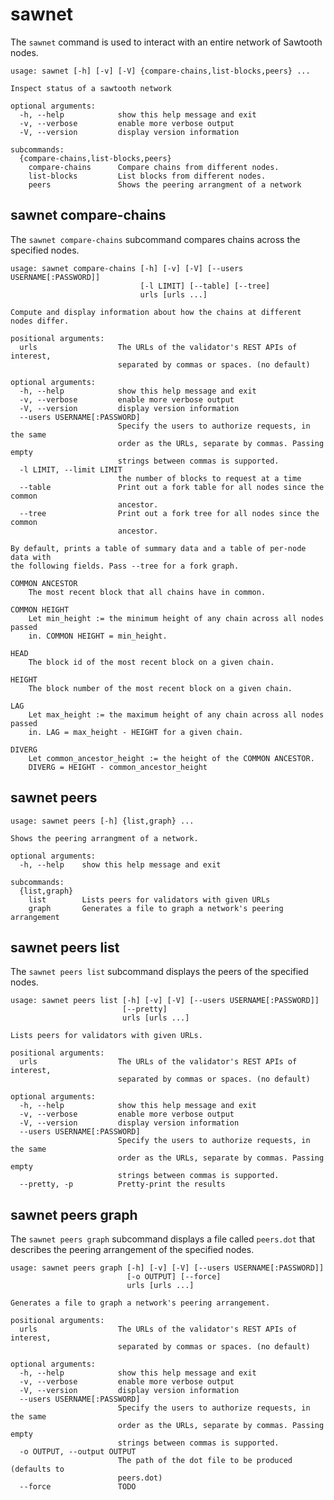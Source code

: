# sawnet

The `sawnet` command is used to interact with an entire network of
Sawtooth nodes.

``` console
usage: sawnet [-h] [-v] [-V] {compare-chains,list-blocks,peers} ...

Inspect status of a sawtooth network

optional arguments:
  -h, --help            show this help message and exit
  -v, --verbose         enable more verbose output
  -V, --version         display version information

subcommands:
  {compare-chains,list-blocks,peers}
    compare-chains      Compare chains from different nodes.
    list-blocks         List blocks from different nodes.
    peers               Shows the peering arrangment of a network
```

## sawnet compare-chains

<!--
  Copyright 2017 Intel Corporation

  Licensed under the Apache License, Version 2.0 (the "License");
  you may not use this file except in compliance with the License.
  You may obtain a copy of the License at

      http://www.apache.org/licenses/LICENSE-2.0

  Unless required by applicable law or agreed to in writing, software
  distributed under the License is distributed on an "AS IS" BASIS,
  WITHOUT WARRANTIES OR CONDITIONS OF ANY KIND, either express or implied.
  See the License for the specific language governing permissions and
  limitations under the License.
-->

The `sawnet compare-chains` subcommand compares chains across the
specified nodes.

``` console
usage: sawnet compare-chains [-h] [-v] [-V] [--users USERNAME[:PASSWORD]]
                             [-l LIMIT] [--table] [--tree]
                             urls [urls ...]

Compute and display information about how the chains at different nodes differ.

positional arguments:
  urls                  The URLs of the validator's REST APIs of interest,
                        separated by commas or spaces. (no default)

optional arguments:
  -h, --help            show this help message and exit
  -v, --verbose         enable more verbose output
  -V, --version         display version information
  --users USERNAME[:PASSWORD]
                        Specify the users to authorize requests, in the same
                        order as the URLs, separate by commas. Passing empty
                        strings between commas is supported.
  -l LIMIT, --limit LIMIT
                        the number of blocks to request at a time
  --table               Print out a fork table for all nodes since the common
                        ancestor.
  --tree                Print out a fork tree for all nodes since the common
                        ancestor.

By default, prints a table of summary data and a table of per-node data with
the following fields. Pass --tree for a fork graph.

COMMON ANCESTOR
    The most recent block that all chains have in common.

COMMON HEIGHT
    Let min_height := the minimum height of any chain across all nodes passed
    in. COMMON HEIGHT = min_height.

HEAD
    The block id of the most recent block on a given chain.

HEIGHT
    The block number of the most recent block on a given chain.

LAG
    Let max_height := the maximum height of any chain across all nodes passed
    in. LAG = max_height - HEIGHT for a given chain.

DIVERG
    Let common_ancestor_height := the height of the COMMON ANCESTOR.
    DIVERG = HEIGHT - common_ancestor_height
```

## sawnet peers

``` console
usage: sawnet peers [-h] {list,graph} ...

Shows the peering arrangment of a network.

optional arguments:
  -h, --help    show this help message and exit

subcommands:
  {list,graph}
    list        Lists peers for validators with given URLs
    graph       Generates a file to graph a network's peering arrangement
```

## sawnet peers list

The `sawnet peers list` subcommand displays the peers of the specified
nodes.

``` console
usage: sawnet peers list [-h] [-v] [-V] [--users USERNAME[:PASSWORD]]
                         [--pretty]
                         urls [urls ...]

Lists peers for validators with given URLs.

positional arguments:
  urls                  The URLs of the validator's REST APIs of interest,
                        separated by commas or spaces. (no default)

optional arguments:
  -h, --help            show this help message and exit
  -v, --verbose         enable more verbose output
  -V, --version         display version information
  --users USERNAME[:PASSWORD]
                        Specify the users to authorize requests, in the same
                        order as the URLs, separate by commas. Passing empty
                        strings between commas is supported.
  --pretty, -p          Pretty-print the results

```

## sawnet peers graph

The `sawnet peers graph` subcommand displays a file called `peers.dot`
that describes the peering arrangement of the specified nodes.

``` console
usage: sawnet peers graph [-h] [-v] [-V] [--users USERNAME[:PASSWORD]]
                          [-o OUTPUT] [--force]
                          urls [urls ...]

Generates a file to graph a network's peering arrangement.

positional arguments:
  urls                  The URLs of the validator's REST APIs of interest,
                        separated by commas or spaces. (no default)

optional arguments:
  -h, --help            show this help message and exit
  -v, --verbose         enable more verbose output
  -V, --version         display version information
  --users USERNAME[:PASSWORD]
                        Specify the users to authorize requests, in the same
                        order as the URLs, separate by commas. Passing empty
                        strings between commas is supported.
  -o OUTPUT, --output OUTPUT
                        The path of the dot file to be produced (defaults to
                        peers.dot)
  --force               TODO
```
